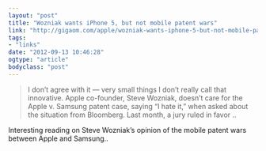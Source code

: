 ```yaml
---
layout: "post"
title: "Wozniak wants iPhone 5, but not mobile patent wars"
link: "http://gigaom.com/apple/wozniak-wants-iphone-5-but-not-mobile-patent-wars/"
tags: 
- "links"
date: "2012-09-13 10:46:28"
ogtype: "article"
bodyclass: "post"
---
```


> I don’t agree with it — very small things I don’t really call that innovative. Apple co-founder, Steve Wozniak, doesn’t care for the Apple v. Samsung patent case, saying “I hate it,” when asked about the situation from Bloomberg. Last month, a jury ruled in favor ..

Interesting reading on Steve Wozniak’s opinion of the mobile patent wars between Apple and Samsung..